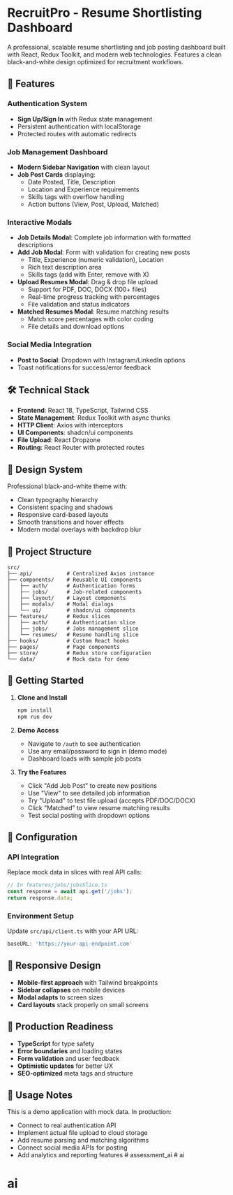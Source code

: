 # RecruitPro - Resume Shortlisting Dashboard

A professional, scalable resume shortlisting and job posting dashboard built with React, Redux Toolkit, and modern web technologies. Features a clean black-and-white design optimized for recruitment workflows.

## 🚀 Features

### Authentication System
- **Sign Up/Sign In** with Redux state management
- Persistent authentication with localStorage
- Protected routes with automatic redirects

### Job Management Dashboard
- **Modern Sidebar Navigation** with clean layout
- **Job Post Cards** displaying:
  - Date Posted, Title, Description
  - Location and Experience requirements  
  - Skills tags with overflow handling
  - Action buttons (View, Post, Upload, Matched)

### Interactive Modals
- **Job Details Modal**: Complete job information with formatted descriptions
- **Add Job Modal**: Form with validation for creating new posts
  - Title, Experience (numeric validation), Location
  - Rich text description area
  - Skills tags (add with Enter, remove with X)
- **Upload Resumes Modal**: Drag & drop file upload
  - Support for PDF, DOC, DOCX (100+ files)
  - Real-time progress tracking with percentages
  - File validation and status indicators
- **Matched Resumes Modal**: Resume matching results
  - Match score percentages with color coding
  - File details and download options

### Social Media Integration
- **Post to Social**: Dropdown with Instagram/LinkedIn options
- Toast notifications for success/error feedback

## 🛠 Technical Stack

- **Frontend**: React 18, TypeScript, Tailwind CSS
- **State Management**: Redux Toolkit with async thunks
- **HTTP Client**: Axios with interceptors
- **UI Components**: shadcn/ui components
- **File Upload**: React Dropzone
- **Routing**: React Router with protected routes

## 🎨 Design System

Professional black-and-white theme with:
- Clean typography hierarchy
- Consistent spacing and shadows
- Responsive card-based layouts
- Smooth transitions and hover effects
- Modern modal overlays with backdrop blur

## 📁 Project Structure

```
src/
├── api/           # Centralized Axios instance
├── components/    # Reusable UI components
│   ├── auth/      # Authentication forms
│   ├── jobs/      # Job-related components
│   ├── layout/    # Layout components
│   ├── modals/    # Modal dialogs
│   └── ui/        # shadcn/ui components
├── features/      # Redux slices
│   ├── auth/      # Authentication slice
│   ├── jobs/      # Jobs management slice
│   └── resumes/   # Resume handling slice
├── hooks/         # Custom React hooks
├── pages/         # Page components
├── store/         # Redux store configuration
└── data/          # Mock data for demo
```

## 🚀 Getting Started

1. **Clone and Install**
   ```bash
   npm install
   npm run dev
   ```

2. **Demo Access**
   - Navigate to `/auth` to see authentication
   - Use any email/password to sign in (demo mode)
   - Dashboard loads with sample job posts

3. **Try the Features**
   - Click "Add Job Post" to create new positions
   - Use "View" to see detailed job information
   - Try "Upload" to test file upload (accepts PDF/DOC/DOCX)
   - Click "Matched" to view resume matching results
   - Test social posting with dropdown options

## 🔧 Configuration

### API Integration
Replace mock data in slices with real API calls:

```typescript
// In features/jobs/jobsSlice.ts
const response = await api.get('/jobs');
return response.data;
```

### Environment Setup
Update `src/api/client.ts` with your API URL:

```typescript
baseURL: 'https://your-api-endpoint.com'
```

## 📱 Responsive Design

- **Mobile-first approach** with Tailwind breakpoints
- **Sidebar collapses** on mobile devices  
- **Modal adapts** to screen sizes
- **Card layouts** stack properly on small screens

## 🎯 Production Readiness

- **TypeScript** for type safety
- **Error boundaries** and loading states
- **Form validation** and user feedback
- **Optimistic updates** for better UX
- **SEO-optimized** meta tags and structure

## 🤝 Usage Notes

This is a demo application with mock data. In production:
- Connect to real authentication API
- Implement actual file upload to cloud storage
- Add resume parsing and matching algorithms
- Connect social media APIs for posting
- Add analytics and reporting features
#   a s s e s s m e n t _ a i  
 # ai
# ai
